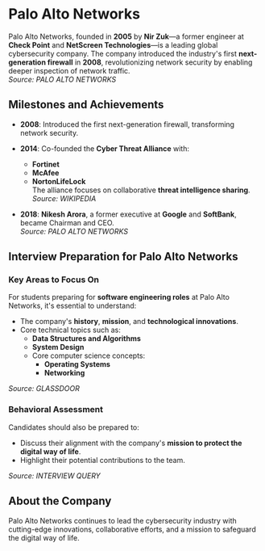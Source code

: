 # Palo Alto Networks

Palo Alto Networks, founded in **2005** by **Nir Zuk**—a former engineer at **Check Point** and **NetScreen Technologies**—is a leading global cybersecurity company. The company introduced the industry's first **next-generation firewall** in **2008**, revolutionizing network security by enabling deeper inspection of network traffic.  
*Source: PALO ALTO NETWORKS*


## Milestones and Achievements
- **2008**: Introduced the first next-generation firewall, transforming network security.
- **2014**: Co-founded the **Cyber Threat Alliance** with:
  - **Fortinet**
  - **McAfee**
  - **NortonLifeLock**  
  The alliance focuses on collaborative **threat intelligence sharing**.  
  *Source: WIKIPEDIA*

- **2018**: **Nikesh Arora**, a former executive at **Google** and **SoftBank**, became Chairman and CEO.  
  *Source: PALO ALTO NETWORKS*


## Interview Preparation for Palo Alto Networks

### Key Areas to Focus On
For students preparing for **software engineering roles** at Palo Alto Networks, it's essential to understand:
- The company's **history**, **mission**, and **technological innovations**.
- Core technical topics such as:
  - **Data Structures and Algorithms**
  - **System Design**
  - Core computer science concepts:
    - **Operating Systems**
    - **Networking**

*Source: GLASSDOOR*


### Behavioral Assessment
Candidates should also be prepared to:
- Discuss their alignment with the company's **mission to protect the digital way of life**.
- Highlight their potential contributions to the team.

*Source: INTERVIEW QUERY*


## About the Company
Palo Alto Networks continues to lead the cybersecurity industry with cutting-edge innovations, collaborative efforts, and a mission to safeguard the digital way of life.
